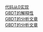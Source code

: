 [代码从0实现](https://github.com/Freemanzxp/GBDT_Simple_Tutorial/tree/master/GBDT)  
[GBDT的解释性](https://developer.aliyun.com/article/594969)  
[GBDT的分析文章](https://zhuanlan.zhihu.com/p/144855223)  
[GBDT的分析文章](https://zhuanlan.zhihu.com/p/148050748)